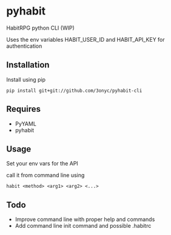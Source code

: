 pyhabit
===============

HabitRPG python CLI (WIP)

Uses the env variables HABIT_USER_ID and HABIT_API_KEY for authentication

Installation
------------

Install using pip

    pip install git+git://github.com/3onyc/pyhabit-cli

Requires
--------

* PyYAML
* pyhabit

Usage
-----

Set your env vars for the API

call it from command line using 

    habit <method> <arg1> <arg2> <...>

Todo
----

* Improve command line with proper help and commands
* Add command line init command and possible .habitrc
